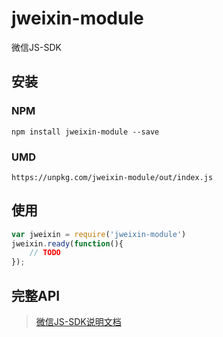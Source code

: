 # jweixin-module

微信JS-SDK

## 安装

### NPM

```shell
npm install jweixin-module --save
```

### UMD

```http
https://unpkg.com/jweixin-module/out/index.js
```

## 使用

```js
var jweixin = require('jweixin-module')
jweixin.ready(function(){
    // TODO
});
```

## 完整API

>[微信JS-SDK说明文档](https://mp.weixin.qq.com/wiki?t=resource/res_main&id=mp1421141115)
